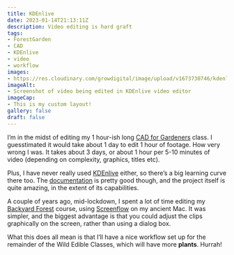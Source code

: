 ```yaml
---
title: KDEnlive
date: 2023-01-14T21:13:11Z
description: Video editing is hard graft
tags: 
- ForestGarden
- CAD
- KDEnlive
- video
- workflow
images: 
- https://res.cloudinary.com/growdigital/image/upload/v1673730746/kdenlive-custom-setup.jpg
imageAlt:
- Screenshot of video being edited in KDEnlive video editor
imageCap:
- This is my custom layout!
gallery: false
draft: false
---
```


I’m in the midst of editing my 1 hour-ish long [CAD for Gardeners]() class. I guesstimated it would take about 1 day to edit 1 hour of footage. How very wrong I was. It takes about 3 days, or about 1 hour per 5-10 minutes of video (depending on complexity, graphics, titles etc).

Plus, I have never really used [KDEnlive](https://kdenlive.org/en/) either, so there’s a big learning curve there too. The [documentation](https://docs.kdenlive.org/en/) is pretty good though, and the project itself is quite amazing, in the extent of its capabilities. 

A couple of years ago, mid-lockdown, I spent a lot of time editing my [Backyard Forest](/classes/backyard/) course, using [Screenflow](https://www.telestream.net/screenflow/overview.htm) on my ancient Mac. It was simpler, and the biggest advantage is that you could adjust the clips graphically on the screen, rather than using a dialog box.

What this does all mean is that I’ll have a nice workflow set up for the remainder of the Wild Edible Classes, which will have more **plants**. Hurrah!
